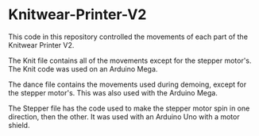 # Knitwear-Printer-V2
This code in this repository controlled the movements of each part of the Knitwear Printer V2.

The Knit file contains all of the movements except for the stepper motor's. The Knit code was used on an Arduino Mega.

The dance file contains the movements used during demoing, except for the stepper motor's. This was also used with the Arduino Mega.

The Stepper file has the code used to make the stepper motor spin in one direction, then the other. It was used with an Arduino Uno with a motor shield.
